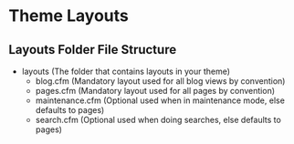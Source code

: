 # Theme Layouts

## Layouts Folder File Structure

* &#x20;layouts (The folder that contains layouts in your theme)
  * &#x20;blog.cfm (Mandatory layout used for all blog views by convention)
  * &#x20;pages.cfm (Mandatory layout used for all pages by convention)
  * &#x20;maintenance.cfm (Optional used when in maintenance mode, else defaults to pages)
  * &#x20;search.cfm (Optional used when doing searches, else defaults to pages)

